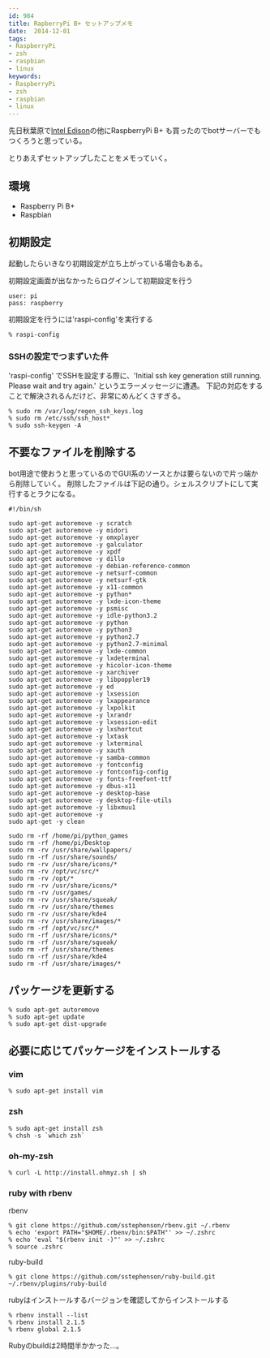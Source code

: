 ```yaml
---
id: 984
title: RapberryPi B+ セットアップメモ
date:  2014-12-01
tags:
- RaspberryPi
- zsh
- raspbian
- linux
keywords:
- RaspberryPi
- zsh
- raspbian
- linux
---
```


先日秋葉原で[Intel Edison](http://hiropo.co.uk/archives/980.html)の他にRaspberryPi B+ も買ったのでbotサーバーでもつくろうと思っている。

とりあえずセットアップしたことをメモっていく。

## 環境

- Raspberry Pi B+
- Raspbian

## 初期設定

起動したらいきなり初期設定が立ち上がっている場合もある。

初期設定画面が出なかったらログインして初期設定を行う

```
user: pi
pass: raspberry
```

初期設定を行うには'raspi-config'を実行する

```
% raspi-config
```

### SSHの設定でつまずいた件

'raspi-config' でSSHを設定する際に、'Initial ssh key generation still running. Please wait and try again.' というエラーメッセージに遭遇。
下記の対応をすることで解決されるんだけど、非常にめんどくさすぎる。

```
% sudo rm /var/log/regen_ssh_keys.log
% sudo rm /etc/ssh/ssh_host*
% sudo ssh-keygen -A
```

## 不要なファイルを削除する

bot用途で使おうと思っているのでGUI系のソースとかは要らないので片っ端から削除していく。
削除したファイルは下記の通り。シェルスクリプトにして実行するとラクになる。

```
#!/bin/sh

sudo apt-get autoremove -y scratch
sudo apt-get autoremove -y midori
sudo apt-get autoremove -y omxplayer
sudo apt-get autoremove -y galculator
sudo apt-get autoremove -y xpdf
sudo apt-get autoremove -y dillo
sudo apt-get autoremove -y debian-reference-common
sudo apt-get autoremove -y netsurf-common
sudo apt-get autoremove -y netsurf-gtk
sudo apt-get autoremove -y x11-common
sudo apt-get autoremove -y python*
sudo apt-get autoremove -y lxde-icon-theme
sudo apt-get autoremove -y psmisc
sudo apt-get autoremove -y idle-python3.2
sudo apt-get autoremove -y python
sudo apt-get autoremove -y python3
sudo apt-get autoremove -y python2.7
sudo apt-get autoremove -y python2.7-minimal
sudo apt-get autoremove -y lxde-common
sudo apt-get autoremove -y lxdeterminal
sudo apt-get autoremove -y hicolor-icon-theme 
sudo apt-get autoremove -y xarchiver
sudo apt-get autoremove -y libpoppler19
sudo apt-get autoremove -y ed
sudo apt-get autoremove -y lxsession
sudo apt-get autoremove -y lxappearance
sudo apt-get autoremove -y lxpolkit
sudo apt-get autoremove -y lxrandr
sudo apt-get autoremove -y lxsession-edit
sudo apt-get autoremove -y lxshortcut
sudo apt-get autoremove -y lxtask
sudo apt-get autoremove -y lxterminal
sudo apt-get autoremove -y xauth
sudo apt-get autoremove -y samba-common
sudo apt-get autoremove -y fontconfig
sudo apt-get autoremove -y fontconfig-config
sudo apt-get autoremove -y fonts-freefont-ttf
sudo apt-get autoremove -y dbus-x11
sudo apt-get autoremove -y desktop-base
sudo apt-get autoremove -y desktop-file-utils
sudo apt-get autoremove -y libxmuu1
sudo apt-get autoremove -y
sudo apt-get -y clean

sudo rm -rf /home/pi/python_games
sudo rm -rf /home/pi/Desktop
sudo rm -rv /usr/share/wallpapers/
sudo rm -rf /usr/share/sounds/
sudo rm -rv /usr/share/icons/*
sudo rm -rv /opt/vc/src/*
sudo rm -rv /opt/*
sudo rm -rv /usr/share/icons/*
sudo rm -rv /usr/games/
sudo rm -rv /usr/share/squeak/
sudo rm -rv /usr/share/themes
sudo rm -rv /usr/share/kde4
sudo rm -rv /usr/share/images/*
sudo rm -rf /opt/vc/src/*
sudo rm -rf /usr/share/icons/*
sudo rm -rf /usr/share/squeak/
sudo rm -rf /usr/share/themes
sudo rm -rf /usr/share/kde4
sudo rm -rf /usr/share/images/*
```

## パッケージを更新する

```
% sudo apt-get autoremove
% sudo apt-get update
% sudo apt-get dist-upgrade
```

## 必要に応じてパッケージをインストールする

### vim

```
% sudo apt-get install vim
```

### zsh

```
% sudo apt-get install zsh
% chsh -s `which zsh`
```

### oh-my-zsh

```
% curl -L http://install.ohmyz.sh | sh
```

### ruby with rbenv

rbenv

```
% git clone https://github.com/sstephenson/rbenv.git ~/.rbenv
% echo 'export PATH="$HOME/.rbenv/bin:$PATH"' >> ~/.zshrc
% echo 'eval "$(rbenv init -)"' >> ~/.zshrc
% source .zshrc
```

ruby-build

```
% git clone https://github.com/sstephenson/ruby-build.git ~/.rbenv/plugins/ruby-build
```

rubyはインストールするバージョンを確認してからインストールする

```
% rbenv install --list
% rbenv install 2.1.5
% rbenv global 2.1.5
```

Rubyのbuildは2時間半かかった…。
